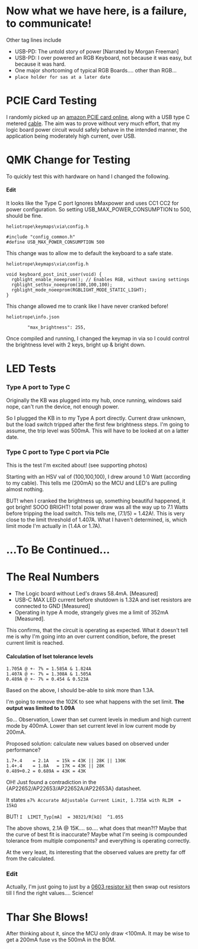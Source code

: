 # Now what we have here, is a failure, to communicate!
Other tag lines include
* USB-PD: The untold story of power [Narrated by Morgan Freeman]
* USB-PD: I over powered an RGB Keyboard, not because it was easy, but because it was hard.
* One major shortcoming of typical RGB Boards.... other than RGB...
* ```place holder for sas at a later date```

# PCIE Card Testing

I randomly picked up an [amazon PCIE card online](https://www.amazon.com/dp/B08T6FCF9S), along with a USB type C metered [cable](https://www.amazon.com/dp/B09D7F9MQ3). The aim was to prove without very much effort, that my logic board power circuit would safely behave in the intended manner, the application being moderately high current, over USB.

# QMK Change for Testing

To quickly test this with hardware on hand I changed the following.

#### Edit
It looks like the Type C port Ignores bMaxpower and uses CC1 CC2 for power configuration. So setting  USB_MAX_POWER_CONSUMPTION to 500, should be fine.

```
heliotrope\keymaps\via\config.h

#include "config_common.h"
#define USB_MAX_POWER_CONSUMPTION 500
```

This change was to allow me to default the keyboard to a safe state.

```
heliotrope\keymaps\via\config.h

void keyboard_post_init_user(void) {
  rgblight_enable_noeeprom(); // Enables RGB, without saving settings
  rgblight_sethsv_noeeprom(100,100,100);
  rgblight_mode_noeeprom(RGBLIGHT_MODE_STATIC_LIGHT);
}
```

This change allowed me to crank like I have never cranked before!

```
heliotrope\info.json

		"max_brightness": 255,
```

Once compiled and running, I changed the keymap in via so I could control the brightness level with 2 keys, bright up & bright down.

# LED Tests

### Type A port to Type C

Originally the KB was plugged into my hub, once running, windows said nope, can't run the device, not enough power.

So I plugged the KB in to my Type A port directly. Current draw unknown, but the load switch tripped after the first few brightness steps. I'm going to assume, the trip level was 500mA. This will have to be looked at on a latter date.

### Type C port to Type C port via PCIe

This is the test I'm excited about! (see supporting photos)

Starting with an HSV val of (100,100,100), I drew around 1.0 Watt (according to my cable). This tells me (200mA) so the MCU and LED's are pulling almost nothing.

BUT! when I cranked the brightness up, something beautiful happened, it got bright! SOOO BRIGHT! total power draw was all the way up to 7.1 Watts before tripping the load switch. This tells me, (7.1/5) = 1.42A!. This is very close to the limit threshold of 1.407A. What I haven't determined, is, which limit mode I'm actually in (1.4A or 1.7A).

# ...To Be Continued... 

# The Real Numbers
* The Logic board without Led's draws 58.4mA. [Measured]
* USB-C MAX LED current before shutdown is 1.32A and iset resistors are connected to GND [Measured]
* Operating in type A mode, strangely gives me a limit of 352mA [Measured].

This confirms, that the circuit is operating as expected. What it doesn't tell me is why I'm going into an over current condition, before, the preset current limit is reached.

#### Calculation of Iset tolerance levels 
```
1.705A @ +- 7% = 1.585A & 1.824A
1.407A @ +- 7% = 1.308A & 1.505A
0.489A @ +- 7% = 0.454 & 0.523A
```
Based on the above, I should be-able to sink more than 1.3A. 

I'm going to remove the 102K to see what happens with the set limit. **The output was limited to 1.09A**

So... Observation, Lower than set current levels in medium and high current mode by 400mA. Lower than set current level in low current mode by 200mA.

Proposed solution: calculate new values based on observed under performance? 

```
1.7+.4    = 2.1A   = 15k = 43K || 28K || 130K
1.4+.4    = 1.8A   = 17K = 43K || 28K
0.489+0.2 = 0.689A = 43K = 43K
```

OH! Just found a contradiction in the {AP22652/AP22653/AP22652A/AP22653A} datasheet.

It states ```±7% Accurate Adjustable Current Limit, 1.735A with RLIM  = 15kΩ```

BUT! ```I  LIMIT_Typ[mA]  = 30321/R[kΩ]  ^1.055```

The above shows, 2.1A @ 15K.... so.... what does that mean?!? Maybe that the curve of best fit is inaccurate? Maybe what I'm seeing is compounded tolerance from multiple components? and everything is operating correctly.

At the very least, its interesting that the observed values are pretty far off from the calculated.

### Edit
Actually, I'm just going to just by a [0603 resistor kit](https://www.amazon.com/dp/B013B5587K) then swap out resistors till I find the right values.... Science!

# Thar She Blows!
After thinking about it, since the MCU only draw <100mA. It may be wise to get a 200mA fuse vs the 500mA in the BOM.

